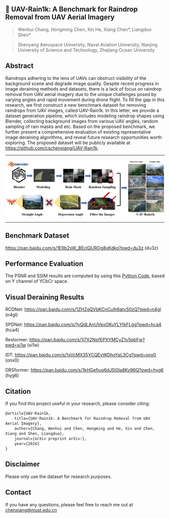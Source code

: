 ## 📖 UAV-Rain1k: A Benchmark for Raindrop Removal from UAV Aerial Imagery
> Wenhui Chang, Hongming Chen, Xin He, Xiang Chen*, Liangduo Shen*

>Shenyang Aerospace University, Naval Aviation University, Nanjing University of Science and Technology, Zhejiang Ocean University

## Abstract
Raindrops adhering to the lens of UAVs can obstruct visibility of the background scene and degrade image quality. Despite recent progress in image deraining methods and datasets, there is a lack of focus on raindrop removal from UAV aerial imagery due to the unique challenges posed by varying angles and rapid movement during drone flight. To fill the gap in this research, we first construct a new benchmark dataset for removing raindrops from UAV images, called UAV-Rain1k. In this letter, we provide a dataset generation pipeline, which includes modeling raindrop shapes using Blender, collecting background images from various UAV angles, random sampling of rain masks and etc. Based on the proposed benchmark, we further present a comprehensive evaluation of existing representative image deraining algorithms, and reveal future research opportunities worth exploring. The proposed dataset will be publicly available at https://github.com/cschenxiang/UAV-Rain1k.

---
<p align="center">
  <img width="800" src="./img/overview.jpg">
</p>

---

## Benchmark Dataset
https://pan.baidu.com/s/1E9b2sW_BEclQUROg8xKdkg?pwd=du3z (du3z)

## Performance Evaluation

The PSNR and SSIM results are computed by using this [Python Code](https://github.com/cschenxiang/UAV-Rain1k/blob/main/score.py), based on Y channel of YCbCr space.

## Visual Deraining Results

RCDNet: https://pan.baidu.com/s/1ZHZqQVbKCnCuIh6atvS0zQ?pwd=n4gl (n4gl)

SPDNet: https://pan.baidu.com/s/1yQdLAnUVexOKuYLYtkFLgg?pwd=hca4 (hca4)

Restormer: https://pan.baidu.com/s/1j7X2NpfEPXYMCyZ1v5pbFw?pwd=si1w (si1w)

IDT: https://pan.baidu.com/s/1sVcMX35YCQEvWDhoYaL3Cg?pwd=onx0 (onx0)

DRSformer: https://pan.baidu.com/s/1kHGefiug6dJ5I0Ia8Kv96Q?pwd=hyg6 (hyg6)

## Citation
If you find this project useful in your research, please consider citing:
```
@article{UAV-Rain1k,
    title={UAV-Rain1k: A Benchmark for Raindrop Removal from UAV Aerial Imagery},
    author={Chang, Wenhui and Chen, Hongming and He, Xin and Chen, Xiang and Shen, Liangduo},
    journal={arXiv preprint arXiv:},
    year={2024}
}
```

## Disclaimer
Please only use the dataset for research purposes.

## Contact
If you have any questions, please feel free to reach me out at chenxiang@njust.edu.cn
